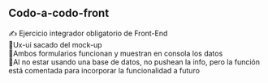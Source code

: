 ## Codo-a-codo-front
✍ Ejercicio integrador obligatorio de Front-End <br/>
📌Ux-ui sacado del mock-up <br/> 
📌Ambos formularios funcionan y muestran en consola los datos <br/>
📌Al no estar usando una base de datos, no pushean la info, pero la función está comentada
para incorporar la funcionalidad a futuro
